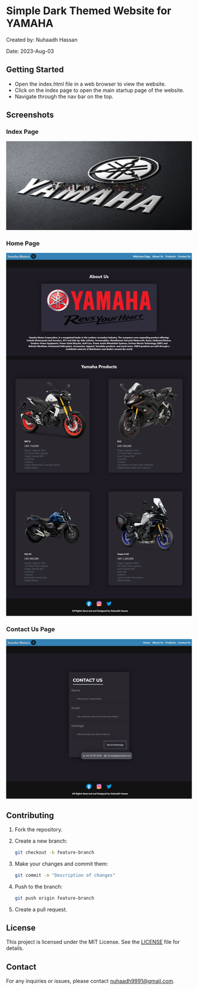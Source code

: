 # **Simple Dark Themed Website for YAMAHA**

Created by: Nuhaadh Hassan

Date: 2023-Aug-03

## Getting Started

-   Open the index.html file in a web browser to view the website.
-   Click on the index page to open the main startup page of the website.
-   Navigate through the nav bar on the top.

## Screenshots

### Index Page

![Screenshot of Index Page](./screenShots/index.png)

### Home Page

![Screenshot of Index Page](./screenShots/home.png)

### Contact Us Page

![Screenshot of Index Page](./screenShots/contactUs.png)


## Contributing

1. Fork the repository.
2. Create a new branch:

    ```bash
    git checkout -b feature-branch
    ```

3. Make your changes and commit them:

    ```bash
    git commit -m "Description of changes"
    ```

4. Push to the branch:

    ```bash
    git push origin feature-branch
    ```

5. Create a pull request.

## License

This project is licensed under the MIT License. See the [LICENSE](LICENSE) file for details.

## Contact

For any inquiries or issues, please contact [nuhaadh9991@gmail.com](mailto:nuhaadh9991@gmail.com).
